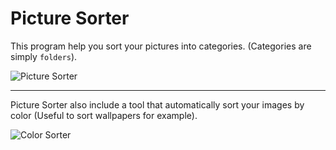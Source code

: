 Picture Sorter
==============

This program help you sort your pictures into categories. (Categories are simply `folders`).

![Picture Sorter](https://raw.github.com/diantahoc/picture-sorter/master/misc/preview.jpg "Picture Sorter")


---------


Picture Sorter also include a tool that automatically sort your images by color (Useful to sort wallpapers for example).

![Color Sorter](https://raw.github.com/diantahoc/picture-sorter/master/misc/csorter.jpg "Color Sorter")